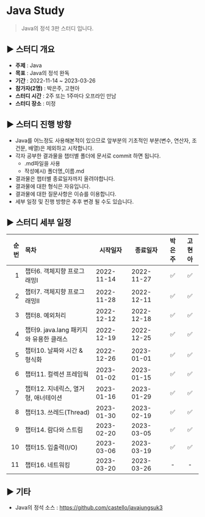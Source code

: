 Java Study
=============
> Java의 정석 3판 스터디 입니다.

## :arrow_forward: 스터디 개요
* **주제** : Java
* **목표** : Java의 정석 완독
* **기간** : 2022-11-14 ~ 2023-03-26
* **참가자(2명)** : 박은주, 고현아
* **스터디 시간** : 2주 또는 1주마다 오프라인 만남
* **스터디 장소** : 미정

##  :arrow_forward: 스터디 진행 방향
* Java를 어느정도 사용해본적이 있으므로 앞부분의 기초적인 부분(변수, 연산자, 조건문, 배열)은 제외하고 시작합니다.
* 각자 공부한 결과물을 챕터별 폴더에 문서로 commit 하면 됩니다.
  * .md파일을 사용
  * 작성예시) 폴더명_이름.md
* 결과물은 챕터별 종료일자까지 올려야합니다.
* 결과물에 대한 형식은 자유입니다.
* 결과물에 대한 질문사항은 이슈를 이용합니다.
* 세부 일정 및 진행 방향은 추후 변경 될 수도 있습니다.

## :arrow_forward: 스터디 세부 일정
| 순번 | 목차              | 시작일자 | 종료일자 | 박은주 | 고현아 |
| ------: | :---------------| -------|-------|:-------:|:-------:|
| 1 | 챕터6. 객체지향 프로그래밍Ⅰ | 2022-11-14 | 2022-11-27 | :white_check_mark: | :white_check_mark: |
| 2 | 챕터7. 객체지향 프로그래밍Ⅱ | 2022-11-28 | 2022-12-11 | :white_check_mark: | :white_check_mark: |
| 3 | 챕터8. 예외처리 | 2022-12-12 | 2022-12-18 | :white_check_mark: | :white_check_mark: |
| 4 | 챕터9. java.lang 패키지와 유용한 클래스 | 2022-12-19 | 2022-12-25 | :white_check_mark: | :white_check_mark: |
| 5 | 챕터10. 날짜와 시간 & 형식화 | 2022-12-26 | 2023-01-01 | :white_check_mark: | :white_check_mark: |
| 6 | 챕터11. 컬렉션 프레임웍 | 2023-01-02 | 2023-01-15 | :white_check_mark: | :white_check_mark: |
| 7 | 챕터12. 지네릭스, 열거형, 애너테이션 | 2023-01-16 | 2023-01-29 | :white_check_mark: | :white_check_mark: |
| 8 | 챕터13. 쓰레드(Thread) | 2023-01-30 | 2023-02-19 |:white_check_mark: | :white_check_mark: |
| 9 | 챕터14. 람다와 스트림 | 2023-02-20 | 2023-03-05 | :white_check_mark: | :white_check_mark: |
| 10 | 챕터15. 입출력(I/O) | 2023-03-06 | 2023-03-19 | :white_check_mark: | :white_check_mark: |
| 11 | 챕터16. 네트워킹 | 2023-03-20 | 2023-03-26 | - | - |

## :arrow_forward: 기타
+ Java의 정석 소스 : https://github.com/castello/javajungsuk3

